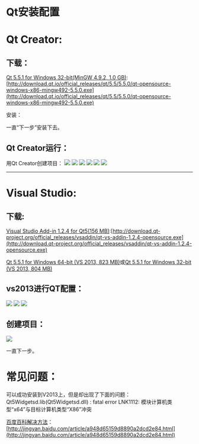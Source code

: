 # Qt安装配置

# Qt Creator: #


## 下载： ##

[Qt 5.5.1 for Windows 32-bit(MinGW 4.9.2, 1.0 GB)](http://download.qt.io/official_releases/qt/5.5/5.5.0/qt-opensource-windows-x86-mingw492-5.5.0.exe):[http://download.qt.io/official_releases/qt/5.5/5.5.0/qt-opensource-windows-x86-mingw492-5.5.0.exe](http://download.qt.io/official_releases/qt/5.5/5.5.0/qt-opensource-windows-x86-mingw492-5.5.0.exe)

安装：

一直“下一步”安装下去。

## Qt Creator运行： ##


用Qt Creator创建项目：
![](http://images2015.cnblogs.com/blog/792271/201511/792271-20151116135230436-2035070806.png)
![](http://images2015.cnblogs.com/blog/792271/201511/792271-20151116135300327-642081944.png)
![](http://images2015.cnblogs.com/blog/792271/201511/792271-20151116135329124-11023139.png)
![](http://images2015.cnblogs.com/blog/792271/201511/792271-20151116135348983-981255417.png)
![](http://images2015.cnblogs.com/blog/792271/201511/792271-20151116135405702-1719283850.png)
![](http://images2015.cnblogs.com/blog/792271/201511/792271-20151116135425343-750603627.png)

----------

# Visual Studio: #

## 下载: ##

[Visual Studio Add-in 1.2.4 for Qt5(156 MB)](http://download.qt-project.org/official_releases/vsaddin/qt-vs-addin-1.2.4-opensource.exe):[http://download.qt-project.org/official_releases/vsaddin/qt-vs-addin-1.2.4-opensource.exe](http://download.qt-project.org/official_releases/vsaddin/qt-vs-addin-1.2.4-opensource.exe)

[Qt 5.5.1 for Windows 64-bit (VS 2013, 823 MB)](http://download.qt.io/official_releases/qt/5.5/5.5.1/qt-opensource-windows-x86-msvc2013_64-5.5.1.exe)或[Qt 5.5.1 for Windows 32-bit (VS 2013, 804 MB)](http://download.qt.io/official_releases/qt/5.5/5.5.1/qt-opensource-windows-x86-msvc2013-5.5.1.exe)

## vs2013进行QT配置： ##
![](http://images2015.cnblogs.com/blog/792271/201511/792271-20151116135450046-76850689.png)
![](http://images2015.cnblogs.com/blog/792271/201511/792271-20151116135504546-1612990196.png)
![](http://images2015.cnblogs.com/blog/792271/201511/792271-20151116135519155-1738395535.png)

## 创建项目： ##
![](http://images2015.cnblogs.com/blog/792271/201511/792271-20151116135534624-413319152.png)

一直下一步。

# 常见问题： #

可以成功安装到V2013上，但是却出现了下面的问题： Qt5Widgetsd.lib(Qt5Widgetsd.dll) : fatal error LNK1112: 模块计算机类型“x64”与目标计算机类型“X86”冲突

[百度百科解决方法](http://jingyan.baidu.com/article/a948d65159d8890a2dcd2e84.html)：[http://jingyan.baidu.com/article/a948d65159d8890a2dcd2e84.html](http://jingyan.baidu.com/article/a948d65159d8890a2dcd2e84.html)



